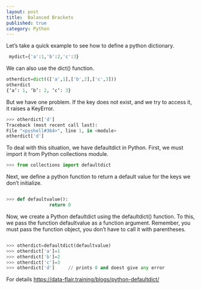 ```yaml
---
layout: post
title:  Balanced Brackets
published: true
category: Python
---
```

 Let’s take a quick example to see how to define a python dictionary.
``` python
 mydict={'a':1,'b':2,'c':3}
```
We can also use the dict() function.
``` python
otherdict=dict((['a',1],['b',2],['c',3]))
otherdict
{‘a’: 1, ‘b’: 2, ‘c’: 3}
```
But we have one problem. If the key does not exist, and we try to access it, it raises a KeyError.
``` python
>>> otherdict['d']
Traceback (most recent call last):
File "<pyshell#364>", line 1, in <module>
otherdict['d']
```
To deal with this situation, we have defaultdict in Python. First, we must import it from Python collections module.
```python
>>> from collections import defaultdict

```
Next, we define a python function to return a default value for the keys we don’t initialize.

```python

>>> def defaultvalue():
                return 0
```
Now, we create a Python defaultdict using the defaultdict() function. To this, we pass the function defaultvalue as a function argument. Remember, you must pass the function object, you don’t have to call it with parentheses.
``` python

>>> otherdict=defaultdict(defaultvalue)
>>> otherdict['a']=1
>>> otherdict['b']=2
>>> otherdict['c']=3
>>> otherdict['d']     // prints 0 and doest give any error
```
For details
https://data-flair.training/blogs/python-defaultdict/
